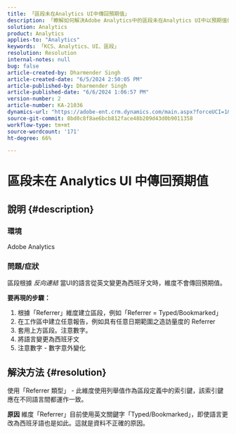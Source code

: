 ```yaml
---
title: 「區段未在Analytics UI中傳回預期值」
description: 「瞭解如何解決Adobe Analytics中的區段未在Analytics UI中以預期值傳回的問題。 使用「反向連結型別\」。
solution: Analytics
product: Analytics
applies-to: "Analytics"
keywords: 「KCS、Analytics、UI、區段」
resolution: Resolution
internal-notes: null
bug: false
article-created-by: Dharmender Singh
article-created-date: "6/5/2024 2:50:05 PM"
article-published-by: Dharmender Singh
article-published-date: "6/6/2024 1:06:57 PM"
version-number: 2
article-number: KA-21036
dynamics-url: "https://adobe-ent.crm.dynamics.com/main.aspx?forceUCI=1&pagetype=entityrecord&etn=knowledgearticle&id=e882ece1-4a23-ef11-840a-6045bd08369f"
source-git-commit: 8bd0c8f8ae6bcb812face48b209d43d0b9011358
workflow-type: tm+mt
source-wordcount: '171'
ht-degree: 66%

---
```


# 區段未在 Analytics UI 中傳回預期值

## 說明 {#description}


### <b>環境</b>

Adobe Analytics



### <b>問題/症狀</b>

區段根據 *反向連結* 當UI的語言從英文變更為西班牙文時，維度不會傳回預期值。



<b>要再現的步驟：</b>

1. 根據「Referrer」維度建立區段，例如「Referrer = Typed/Bookmarked」
2. 在工作區中建立任意報告，例如具有任意日期範圍之造訪量度的 Referrer
3. 套用上方區段。注意數字。
4. 將語言變更為西班牙文
5. 注意數字 - 數字意外變化



## 解決方法 {#resolution}


使用「Referrer 類型」 - 此維度使用列舉值作為區段定義中的索引鍵，該索引鍵應在不同語言間都運作一致。


<b>原因</b>
維度「Referrer」目前使用英文關鍵字「Typed/Bookmarked」，即使語言更改為西班牙語也是如此。這就是資料不正確的原因。
